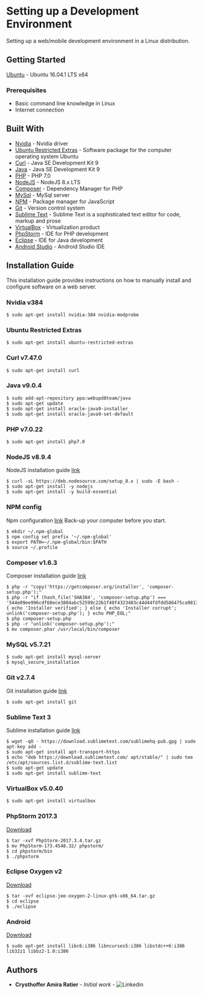 # Setting up a Development Environment
Setting up a web/mobile development environment in a Linux distribution.

## Getting Started
[Ubuntu](https://www.ubuntu.com/download/desktop) - Ubuntu 16.04.1 LTS x64

### Prerequisites
* Basic command line knowledge in Linux
* Internet connection

## Built With

* [Nvidia](http://www.nvidia.com.br/graphics-cards/geforce/pascal/br/gtx-1050) - Nvidia driver
* [Ubuntu Restricted Extras](https://en.wikipedia.org/wiki/Ubuntu-restricted-extras) - Software package for the computer operating system Ubuntu
* [Curl](https://www.java.com/pt_BR/) - Java SE Development Kit 9
* [Java](https://www.java.com/pt_BR/) - Java SE Development Kit 9
* [PHP](https://secure.php.net/) - PHP 7.0
* [NodeJS](https://nodejs.org/en/about/) - NodeJS 8.x LTS
* [Composer](https://getcomposer.org/) - Dependency Manager for PHP
* [MySql](https://www.mysql.com/) - MySql server
* [NPM](https://www.npmjs.com/) - Package manager for JavaScript
* [Git](https://git-scm.com/) - Version control system
* [Sublime Text](https://www.sublimetext.com/) - Sublime Text is a sophisticated text editor for code, markup and prose
* [VirtualBox](https://www.virtualbox.org/) -  Virtualization product
* [PhpStorm](https://www.jetbrains.com/phpstorm/) - IDE for PHP development
* [Eclipse](http://www.eclipse.org/downloads/packages/eclipse-ide-java-ee-developers/oxygen2) - IDE for Java development
* [Android Studio](https://developer.android.com/studio/index.html) - Android Studio IDE

## Installation Guide
This installation guide provides instructions on how to manually install and configure software on a web server.


### Nvidia v384

```
$ sudo apt-get install nvidia-384 nvidia-modprobe
```

### Ubuntu Restricted Extras

```
$ sudo apt-get install ubuntu-restricted-extras
```

### Curl v7.47.0

```
$ sudo apt-get install curl
```

### Java v9.0.4

```
$ sudo add-apt-repository ppa:webupd8team/java
$ sudo apt-get update
$ sudo apt-get install oracle-java9-installer
$ sudo apt-get install oracle-java9-set-default
```

### PHP v7.0.22

```
$ sudo apt-get install php7.0
```

### NodeJS v8.9.4

NodeJS installation guide [link](https://nodejs.org/en/download/package-manager/#debian-and-ubuntu-based-linux-distributions)

```
$ curl -sL https://deb.nodesource.com/setup_8.x | sudo -E bash -
$ sudo apt-get install -y nodejs
$ sudo apt-get install -y build-essential
```

### NPM config

Npm configuration [link](https://docs.npmjs.com/getting-started/fixing-npm-permissions)
Back-up your computer before you start.
```
$ mkdir ~/.npm-global
$ npm config set prefix '~/.npm-global'
$ export PATH=~/.npm-global/bin:$PATH
$ source ~/.profile
```

### Composer v1.6.3

Composer installation guide [link](https://getcomposer.org/download/)

```
$ php -r "copy('https://getcomposer.org/installer', 'composer-setup.php');"
$ php -r "if (hash_file('SHA384', 'composer-setup.php') === '544e09ee996cdf60ece3804abc52599c22b1f40f4323403c44d44fdfdd586475ca9813a858088ffbc1f233e9b180f061') { echo 'Installer verified'; } else { echo 'Installer corrupt'; unlink('composer-setup.php'); } echo PHP_EOL;"
$ php composer-setup.php
$ php -r "unlink('composer-setup.php');"
$ mv composer.phar /usr/local/bin/composer
```


### MySQL v5.7.21

```
$ sudo apt-get install mysql-server
$ mysql_secure_installation
```

### Git v2.7.4

Git installation guide [link](https://git-scm.com/download/linux)

```
$ sudo apt-get install git
```

### Sublime Text 3

Sublime installation guide [link](https://www.sublimetext.com/docs/3/linux_repositories.html#apt)

```
$ wget -qO - https://download.sublimetext.com/sublimehq-pub.gpg | sudo apt-key add -
$ sudo apt-get install apt-transport-https
$ echo "deb https://download.sublimetext.com/ apt/stable/" | sudo tee /etc/apt/sources.list.d/sublime-text.list
$ sudo apt-get update
$ sudo apt-get install sublime-text
```

### VirtualBox v5.0.40

```
$ sudo apt-get install virtualbox
```

### PhpStorm 2017.3

[Download](https://download-cf.jetbrains.com/webide/PhpStorm-2017.3.4.tar.gz)

```
$ tar -xvf PhpStorm-2017.3.4.tar.gz
$ mv PhpStorm-173.4548.32/ phpstorm/
$ cd phpstorm/bin
$ ./phpstorm
```

### Eclipse Oxygen v2

[Download](http://www.eclipse.org/downloads/download.php?file=/technology/epp/downloads/release/oxygen/2/eclipse-jee-oxygen-2-linux-gtk-x86_64.tar.gz)

```
$ tar -xvf eclipse-jee-oxygen-2-linux-gtk-x86_64.tar.gz
$ cd eclipse
$ ./eclipse
```

### Android 

[Download](https://dl.google.com/dl/android/studio/ide-zips/3.0.1.0/android-studio-ide-171.4443003-linux.zip)

```
$ sudo apt-get install libc6:i386 libncurses5:i386 libstdc++6:i386 lib32z1 libbz2-1.0:i386
```

## Authors

* **Crysthoffer Amira Ratier** - *Initial work* - ![Linkedin](https://www.linkedin.com/in/crysthofferatier/)